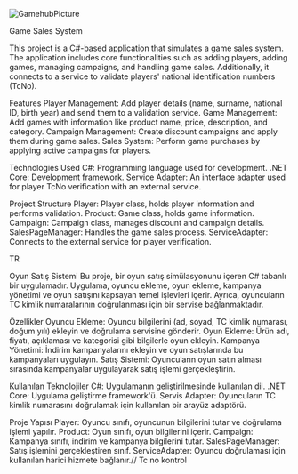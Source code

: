 


![GamehubPicture](https://github.com/user-attachments/assets/1a281a13-9561-436e-9dfe-f5771e450fe4)



Game Sales System

This project is a C#-based application that simulates a game sales system.
The application includes core functionalities such as adding players, adding games, managing campaigns, and handling game sales. 
Additionally, it connects to a service to validate players' national identification numbers (TcNo).

Features
Player Management: Add player details (name, surname, national ID, birth year) and send them to a validation service.
Game Management: Add games with information like product name, price, description, and category.
Campaign Management: Create discount campaigns and apply them during game sales.
Sales System: Perform game purchases by applying active campaigns for players.

Technologies Used
C#: Programming language used for development.
.NET Core: Development framework.
Service Adapter: An interface adapter used for player TcNo verification with an external service.

Project Structure
Player: Player class, holds player information and performs validation.
Product: Game class, holds game information.
Campaign: Campaign class, manages discount and campaign details.
SalesPageManager: Handles the game sales process.
ServiceAdapter: Connects to the external service for player verification.

TR

Oyun Satış Sistemi
Bu proje, bir oyun satış simülasyonunu içeren C# tabanlı bir uygulamadır. 
Uygulama, oyuncu ekleme, oyun ekleme, kampanya yönetimi ve oyun satışını kapsayan temel işlevleri içerir. 
Ayrıca, oyuncuların TC kimlik numaralarının doğrulanması için bir servise bağlanmaktadır.

Özellikler
Oyuncu Ekleme: Oyuncu bilgilerini (ad, soyad, TC kimlik numarası, doğum yılı) ekleyin ve doğrulama servisine gönderir.
Oyun Ekleme: Ürün adı, fiyatı, açıklaması ve kategorisi gibi bilgilerle oyun ekleyin.
Kampanya Yönetimi: İndirim kampanyalarını ekleyin ve oyun satışlarında bu kampanyaları uygulayın.
Satış Sistemi: Oyuncuların oyun satın alması sırasında kampanyalar uygulayarak satış işlemi gerçekleştirin.

Kullanılan Teknolojiler
C#: Uygulamanın geliştirilmesinde kullanılan dil.
.NET Core: Uygulama geliştirme framework'ü.
Servis Adapter: Oyuncuların TC kimlik numarasını doğrulamak için kullanılan bir arayüz adaptörü.


Proje Yapısı
Player: Oyuncu sınıfı, oyuncunun bilgilerini tutar ve doğrulama işlemi yapılır.
Product: Oyun sınıfı, oyun bilgilerini içerir.
Campaign: Kampanya sınıfı, indirim ve kampanya bilgilerini tutar.
SalesPageManager: Satış işlemini gerçekleştiren sınıf.
ServiceAdapter: Oyuncu doğrulaması için kullanılan harici hizmete bağlanır.// Tc no kontrol 





